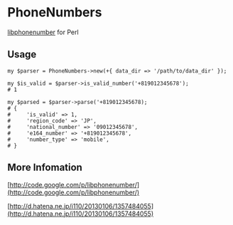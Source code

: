 PhoneNumbers
======================

[libphonenumber](http://code.google.com/p/libphonenumber/) for Perl

Usage
------

    my $parser = PhoneNumbers->new(+{ data_dir => '/path/to/data_dir' });

    my $is_valid = $parser->is_valid_number('+819012345678');
    # 1

    my $parsed = $parser->parse('+819012345678);
    # {
    #     'is_valid' => 1,
    #     'region_code' => 'JP',
    #     'national_number' => '09012345678',
    #     'e164_number' => '+819012345678',
    #     'number_type' => 'mobile',
    # }

More Infomation
------
[http://code.google.com/p/libphonenumber/](http://code.google.com/p/libphonenumber/)

[http://d.hatena.ne.jp/i110/20130106/1357484055](http://d.hatena.ne.jp/i110/20130106/1357484055)


